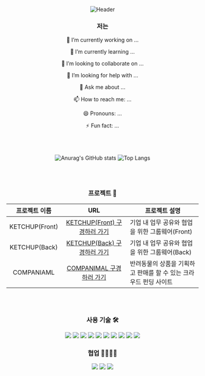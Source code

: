 <p align="center">
  <img src="https://capsule-render.vercel.app/api?type=waving&color=3cb371&height=250&section=header&text=Daeun's%20GitHub&fontSize=70" alt="Header">
</p>

<div align="center">
  <h3>저는</h3>
  <p>🔭 I’m currently working on ...</p>
  <p>🌱 I’m currently learning ...</p>
  <p>👯 I’m looking to collaborate on ...</p>
  <p>🤔 I’m looking for help with ...</p>
  <p>💬 Ask me about ...</p>
  <p>📫 How to reach me: ...</p>
  <p>😄 Pronouns: ...</p>
  <p>⚡ Fun fact: ...</p>
</div>

<br></br>
<p align="center">
    <img src="https://github-readme-stats.vercel.app/api?username=daeun100299" alt="Anurag's GitHub stats">
    <img src="https://github-readme-stats.vercel.app/api/top-langs/?username=daeun100299" alt="Top Langs">
</p>

<br></br>
<div align="center">
  <h3><strong>프로젝트</strong> 📑</h3>
</div>

<div align="center">
  <table style="margin: 0 auto;">
    <thead>
      <tr>
        <th>프로젝트 이름</th>
        <th>URL</th>
        <th>프로젝트 설명</th>
      </tr>
    </thead>
    <tbody>
      <tr>
        <td align="center">KETCHUP(Front)</td>
        <td align="center"><a href="https://github.com/daeun100299/FinalProject_Ketchup-Front">KETCHUP(Front) 구경하러 가기</a></td>
        <td>기업 내 업무 공유와 협업을 위한 그룹웨어(Front)</td>
      </tr>
      <tr>
        <td align="center">KETCHUP(Back)</td>
        <td align="center"><a href="https://github.com/daeun100299/FinalProject_Ketchup-Back">KETCHUP(Back) 구경하러 가기</a></td>
        <td>기업 내 업무 공유와 협업을 위한 그룹웨어(Back)</td>
      </tr>
      <tr>
        <td align="center">COMPANIAML</td>
        <td align="center"><a href="https://github.com/daeun100299/SemiProject_Companimal">COMPANIMAL 구경하러 가기</a></td>
        <td>반려동물의 상품을 기획하고 판매를 할 수 있는 크라우드 펀딩 사이트</td>
      </tr>
    </tbody>
  </table>
</div>

<br></br>
<div align="center">
  <h3><strong>사용 기술</strong> 🛠</h3>
</div>
<p align="center">
  <img src="https://img.shields.io/badge/java-007396?style=flat-square&logo=OpenJDK&logoColor=white">
  <img src="https://img.shields.io/badge/jQuery-0769AD?style=flat-square&logo=jQuery&logoColor=white"/>
  <img src="https://img.shields.io/badge/React-61DAFB?style=flat-square&logo=react&logoColor=white"/>
  <img src="https://img.shields.io/badge/Spring-6DB33F?style=flat-square&logo=Spring&logoColor=white"/>
  <img src="https://img.shields.io/badge/Spring Boot-6DB33F?style=flat-square&logo=SpringBoot&logoColor=white"/>
  <img src="https://img.shields.io/badge/Thymeleaf-005F0F?style=flat-square&logo=Thymeleaf&logoColor=white">
  <img src="https://img.shields.io/badge/JavaScript-F7DF1E?style=flat-square&logo=javascript&logoColor=white"/>
  <img src="https://img.shields.io/badge/HTML5-E34F26?style=flat-square&logo=HTML5&logoColor=white"/>
  <img src="https://img.shields.io/badge/CSS3-1572B6?style=flat-square&logo=CSS3&logoColor=white"/>
  <img src="https://img.shields.io/badge/MySQL-4479A1?style=flat-square&logo=mysql&logoColor=white"/>
</p>
<div align="center">
  <h3><strong>협업</strong> 👩‍👩‍👧‍👧</h3>
</div>
<p align="center">
  <img src="https://img.shields.io/badge/GitHub-181717?style=flat-square&logo=github&logoColor=white"/>
  <img src="https://img.shields.io/badge/Figma-F24E1E?style=flat-square&logo=figma&logoColor=white"/>
  <img src="https://img.shields.io/badge/Notion-000000?style=flat-square&logo=notion&logoColor=white"/>
</p>
